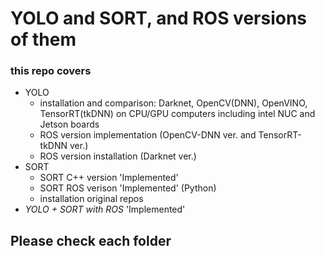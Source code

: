 # YOLO and SORT, and ROS versions of them
### this repo covers
+ YOLO
  + installation and comparison: Darknet, OpenCV(DNN), OpenVINO, TensorRT(tkDNN) on CPU/GPU computers including intel NUC and Jetson boards
  + ROS version implementation (OpenCV-DNN ver. and TensorRT-tkDNN ver.) 
  + ROS version installation (Darknet ver.)
+ SORT
  + SORT C++ version 'Implemented'
  + SORT ROS verison 'Implemented' (Python)
  + installation original repos
+ *YOLO + SORT with ROS* 'Implemented'

## Please check each folder
